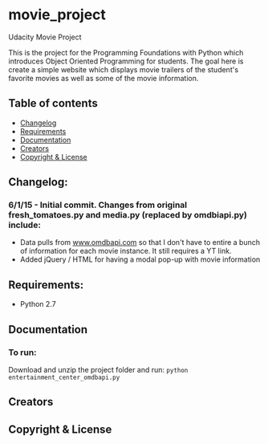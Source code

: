 # movie_project
Udacity Movie Project

This is the project for the Programming Foundations with Python which introduces Object Oriented Programming for students. The goal here is create a simple website which displays movie trailers of the student's favorite movies as well as some of the movie information.

## Table of contents

- [Changelog](#changelog)
- [Requirements](#requirements)
- [Documentation](#documentation)
- [Creators](#creators)
- [Copyright & License](#copyright-and-license)

## Changelog:

### 6/1/15 - Initial commit. Changes from original fresh_tomatoes.py and media.py (replaced by omdbiapi.py) include: 
* Data pulls from www.omdbapi.com so that I don't have to entire a bunch of information for each movie instance. It still requires a YT link.
* Added jQuery / HTML for having a modal pop-up with movie information

## Requirements:
- Python 2.7

## Documentation

### To run:
Download and unzip the project folder and run:
`python entertainment_center_omdbapi.py`

## Creators

## Copyright & License